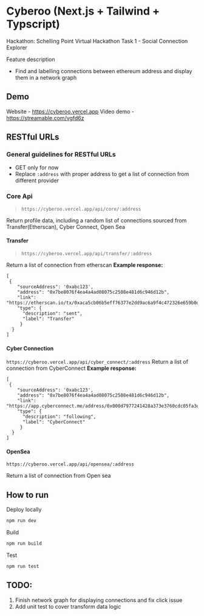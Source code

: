 
# Cyberoo (Next.js + Tailwind + Typscript)

Hackathon: Schelling Point Virtual Hackathon
Task 1 - Social Connection Explorer

 Feature description 
 - Find and labelling connections between ethereum address and display them in a network graph
  

## Demo
Website - https://cyberoo.vercel.app
Video demo - https://streamable.com/vgfd6z


## RESTful URLs

### General guidelines for RESTful URLs
* GET only for now
* Replace `:address` with proper address to get a list of connection from different provider


### Core Api

>  `https://cyberoo.vercel.app/api/core/:address`


Return profile data, including a random list of connections sourced from Transfer(Etherscan), Cyber Connect, Open Sea

 #### Transfer

>  `https://cyberoo.vercel.app/api/transfer/:address`

 Return a list of connection from etherscan
 **Example response:**

    [
	 {
	 	"sourceAddress": '0xabc123',
	    "address": "0x7be8076f4ea4a4ad08075c2508e481d6c946d12b",
	    "link": "https://etherscan.io/tx/0xaca5cb06b5eff76377e2dd9ac6a9f4c472326e659b0de8fab84b5db43ba6f587",
	    "type": {
	      "description": "sent",
	      "label": "Transfer"
	     }
	  }
    ]
 
 #### Cyber Connection
`https://cyberoo.vercel.app/api/cyber_connect/:address`
 Return a list of connection from CyberConnect
**Example response:**

    [
	 {
	 	"sourceAddress": '0xabc123',
	    "address": "0x7be8076f4ea4a4ad08075c2508e481d6c946d12b",
	    "link": "https://app.cyberconnect.me/address/0x000d7977241428a373e3760cdc05fa3ed08c111a",
	    "type": {
	      "description": "following",
	      "label": "CyberConnect"
	     }
	  }
    ]
 
 #### OpenSea
`https://cyberoo.vercel.app/api/opensea/:address`

  Return a list of connection from Open sea



## How to run

Deploy locally 
```bash
npm run dev
```
Build
```bash
npm run build
```
Test
```bash
npm run test
```

## TODO:

1. Finish network graph for displaying connections and fix click issue 
2. Add unit test to cover transform data logic
